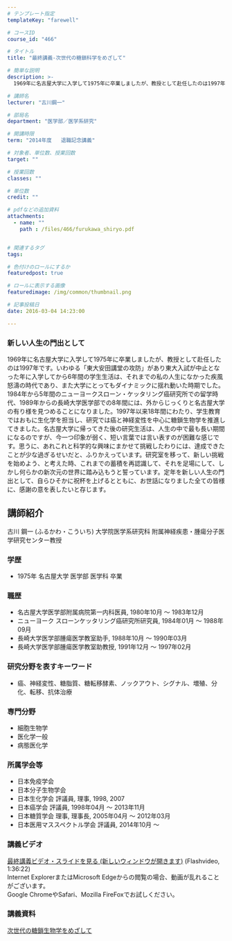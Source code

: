 ```yaml
---
# テンプレート指定
templateKey: "farewell"

# コースID
course_id: "466"

# タイトル
title: "最終講義-次世代の糖鎖科学をめざして"

# 簡単な説明
description: >-
  1969年に名古屋大学に入学して1975年に卒業しましたが、教授として赴任したのは1997年です。いわゆる「東大安田講堂の攻防」があり東大入試が中止となった年に入学してから6年間の学生生活は、それ...

# 講師名
lecturer: "古川鋼一"

# 部局名
department: "医学部／医学系研究"

# 開講時限
term: "2014年度	退職記念講義"

# 対象者、単位数、授業回数
target: ""

# 授業回数
classes: ""

# 単位数
credit: ""

# pdfなどの追加資料
attachments: 
  - name: "" 
    path : /files/466/furukawa_shiryo.pdf


# 関連するタグ
tags:

# 色付けのロールにするか
featuredpost: true

# ロールに表示する画像
featuredimage: /img/common/thumbnail.png

# 記事投稿日
date: 2016-03-04 14:23:00

---
```

### 新しい人生の門出として 

1969年に名古屋大学に入学して1975年に卒業しましたが、教授として赴任したのは1997年です。いわゆる「東大安田講堂の攻防」があり東大入試が中止となった年に入学してから6年間の学生生活は、それまでの私の人生になかった疾風怒濤の時代であり、また大学にとってもダイナミックに揺れ動いた時期でした。1984年から5年間のニューヨークスローン・ケッタリング癌研究所での留学時代、1989年からの長崎大学医学部での8年間には、外からじっくりと名古屋大学の有り様を見つめることになりました。1997年以来18年間にわたり、学生教育ではおもに生化学を担当し、研究では癌と神経変性を中心に糖鎖生物学を推進してきました。名古屋大学に帰ってきた後の研究生活は、人生の中で最も長い期間になるのですが、今一つ印象が弱く、短い言葉では言い表すのが困難な感じです。思うに、あれこれと科学的な興味にまかせて挑戦したわりには、達成できたことが少な過ぎるせいだと、ふりかえっています。研究室を移って、新しい挑戦を始めよう、と考えた時、これまでの蓄積を再認識して、それを足場にして、しかし何らかの新次元の世界に踏み込もうと誓っています。定年を新しい人生の門出として、自らひそかに祝杯を上げるとともに、お世話になりました全ての皆様に、感謝の意を表したいと存じます。
## 講師紹介

古川 鋼一 (ふるかわ・こういち) 大学院医学系研究科 附属神経疾患・腫瘍分子医学研究センター教授 

### 学歴

  * 1975年 名古屋大学 医学部 医学科 卒業

### 職歴

  * 名古屋大学医学部附属病院第一内科医員, 1980年10月 〜 1983年12月
  * ニューヨーク スローンケッタリング癌研究所研究員, 1984年01月 〜 1988年09月
  * 長崎大学医学部腫瘍医学教室助手, 1988年10月 〜 1990年03月
  * 長崎大学医学部腫瘍医学教室助教授, 1991年12月 〜 1997年02月

### 研究分野を表すキーワード

  * 癌、神経変性、糖脂質、糖転移酵素、ノックアウト、シグナル、増殖、分化、転移、抗体治療

### 専門分野

  * 細胞生物学
  * 医化学一般
  * 病態医化学

### 所属学会等

  * 日本免疫学会
  * 日本分子生物学会
  * 日本生化学会 評議員, 理事, 1998, 2007
  * 日本癌学会 評議員, 1998年04月 〜 2013年11月
  * 日本糖質学会 理事, 理事長, 2005年04月 〜 2012年03月
  * 日本医用マススペクトル学会 評議員, 2014年10月 ～
### 講義ビデオ

[最終講義ビデオ・スライドを見る (新しいウィンドウが開きます)](http://nuvideo.media.nagoya-u.ac.jp/embed/45670b4b5e6923534747318dd2bfd1394b620d50) (Flashvideo, 1:36:22)  
Internet ExplorerまたはMicrosoft Edgeからの閲覧の場合、動画が乱れることがございます。  
Google ChromeやSafari、Mozilla FireFoxでお試しください。 

### 講義資料


[次世代の糖鎖生物学をめざして](/files/466/furukawa_shiryo.pdf) 
